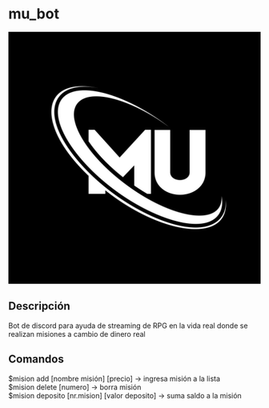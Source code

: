 # mu_bot
![](mu-logo-m-u-design-white-mu-letter-mu-letter-logo-design-initial-letter-mu-linked-circle-uppercase-monogram-logo-vector.jpg)

## Descripción
Bot de discord para ayuda de streaming de RPG en la vida real donde se realizan misiones a cambio de dinero real

## Comandos
$mision add [nombre misión] [precio] -> ingresa misión a la lista  
$mision delete [numero] -> borra misión  
$mision deposito [nr.mision] [valor deposito] -> suma saldo a la misión  
